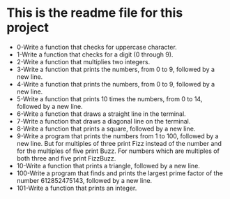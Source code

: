 # This is the readme file for this project

* 0-Write a function that checks for uppercase character.
* 1-Write a function that checks for a digit (0 through 9).
* 2-Write a function that multiplies two integers.
* 3-Write a function that prints the numbers, from 0 to 9, followed by a new line.
* 4-Write a function that prints the numbers, from 0 to 9, followed by a new line.
* 5-Write a function that prints 10 times the numbers, from 0 to 14, followed by a new line.
* 6-Write a function that draws a straight line in the terminal.
* 7-Write a function that draws a diagonal line on the terminal.
* 8-Write a function that prints a square, followed by a new line.
* 9-Write a program that prints the numbers from 1 to 100, followed by a new line. But for multiples of three print Fizz instead of the number and for the multiples of five print Buzz. For numbers which are multiples of both three and five print FizzBuzz.
* 10-Write a function that prints a triangle, followed by a new line.
* 100-Write a program that finds and prints the largest prime factor of the number 612852475143, followed by a new line.
* 101-Write a function that prints an integer.
